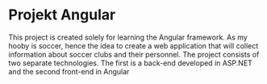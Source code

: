 # Projekt Angular
This project is created solely for learning the Angular framework. 
As my hooby is soccer, hence the idea to create a web application that will collect information about soccer clubs and their personnel.
The project consists of two separate technologies. The first is a back-end developed in ASP.NET and the second front-end in Angular

